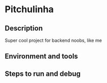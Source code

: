 # Pitchulinha

## Description

Super cool project for backend noobs, like me

## Environment and tools

## Steps to run and debug
